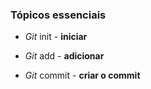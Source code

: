 ### Tópicos essenciais 

* *Git* init - **iniciar**

* *Git* add - **adicionar**

* *Git* commit - **criar o commit**

  

  
